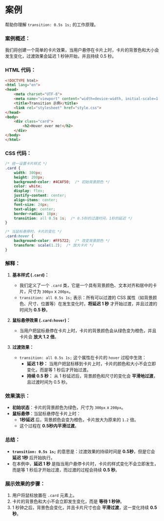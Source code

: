 # 案例

帮助你理解 `transition: 0.5s 1s;` 的工作原理。

### **案例概述：**
我们将创建一个简单的卡片效果，当用户悬停在卡片上时，卡片的背景色和大小会发生变化，过渡效果会延迟 1 秒钟开始，并且持续 0.5 秒。

### **HTML 代码：**

```html
<!DOCTYPE html>
<html lang="en">
<head>
    <meta charset="UTF-8">
    <meta name="viewport" content="width=device-width, initial-scale=1.0">
    <title>Transition 示例</title>
    <link rel="stylesheet" href="style.css">
</head>
<body>
    <div class="card">
        <h2>Hover over me!</h2>
    </div>
</body>
</html>
```

### **CSS 代码：**

```css
/* 统一设置卡片样式 */
.card {
    width: 300px;
    height: 200px;
    background-color: #4CAF50;  /* 初始背景颜色 */
    color: white;
    display: flex;
    justify-content: center;
    align-items: center;
    font-size: 24px;
    text-align: center;
    border-radius: 10px;
    transition: all 0.5s 1s;  /* 0.5秒的过渡时间，1秒的延迟 */
}

/* 当鼠标悬停时，卡片的变化 */
.card:hover {
    background-color: #FF5722;  /* 改变背景颜色 */
    transform: scale(1.2);  /* 放大卡片 */
}
```

### **解释：**

1. **基本样式 (`.card`)：**
   - 我们定义了一个 `.card` 类，它是一个具有背景颜色、文本对齐和居中的卡片，尺寸为 `300px` x `200px`。
   - `transition: all 0.5s 1s;` 表示：所有可以过渡的 CSS 属性（如背景颜色、尺寸、位置等）在发生变化时，**将延迟 1 秒** 才开始过渡，并且过渡的时间为 **0.5 秒**。

2. **鼠标悬停效果 (`.card:hover`)：**
   - 当用户把鼠标悬停在卡片上时，卡片的背景颜色会从绿色变为橙色，并且卡片会 **放大 1.2 倍**。
   
3. **过渡效果：**
   - `transition: all 0.5s 1s;` 这个属性在卡片的 `hover` 过程中生效：
     - **延迟 1 秒：** 当用户把鼠标移到卡片上时，卡片的颜色和大小不会立即变化，而是等 1 秒后才开始过渡。
     - **持续 0.5 秒：** 从 1 秒延迟后，背景颜色和尺寸的变化会 **平滑地过渡**，且过渡时间为 0.5 秒。

### **效果演示：**

- **初始状态**：卡片的背景颜色为绿色，尺寸为 `300px` x `200px`。
- **鼠标悬停**：当鼠标悬停在卡片上时：
  - **1秒延迟** 后，背景颜色会变为橙色，卡片放大为原来的 `1.2` 倍。
  - 这个过程在 **0.5秒内平滑过渡**。

### **总结：**
- **`transition: 0.5s 1s;`** 的意思是：过渡效果的持续时间是 **0.5秒**，但是它会 **延迟 1秒** 后开始执行。
- 在本例中，**延迟 1 秒** 是指当用户悬停卡片时，卡片的样式变化不会立即发生，而是等 1 秒后才开始过渡，而过渡的过程会持续 **0.5 秒**。

### **展示效果的步骤：**
1. 用户将鼠标放置在 `.card` 元素上。
2. 卡片的背景色和大小不会立即发生变化，而是 **等待 1 秒钟**。
3. 1 秒钟之后，背景色会变化，并且卡片尺寸也会 **平滑过渡**，这一变化持续 **0.5秒**。


